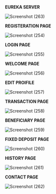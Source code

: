 **EUREKA SERVER**

![Screenshot (263)](https://user-images.githubusercontent.com/67864420/210564651-f183d1a2-2d09-43c5-87ec-54be3e26763f.png)


**REGISTERATION PAGE**

![Screenshot (254)](https://user-images.githubusercontent.com/67864420/210564735-f69349ab-8e2f-4c7e-a9db-3f78b37daf06.png)


**LOGIN PAGE**

![Screenshot (255)](https://user-images.githubusercontent.com/67864420/210563152-c424f36e-03dd-4bbf-9627-a5932087cce8.png)


**WELCOME PAGE**

![Screenshot (256)](https://user-images.githubusercontent.com/67864420/210563045-ff4531c4-98a0-4d1b-bf45-6df3b8d0a3e7.png)


**EDIT PROIFILE**

![Screenshot (257)](https://user-images.githubusercontent.com/67864420/210563052-00a1be64-f381-487f-ba28-bb0d9c1f919d.png)


**TRANSACTION PAGE**

![Screenshot (258)](https://user-images.githubusercontent.com/67864420/210563061-a40e5183-ef04-4e6b-b85f-578ff72f156a.png)


**BENEFICIARY PAGE**

![Screenshot (259)](https://user-images.githubusercontent.com/67864420/210563064-2e2ce15e-2f95-4346-9698-788bf9a3d2af.png)


**FIXED DEPOSIT PAGE**

![Screenshot (260)](https://user-images.githubusercontent.com/67864420/210563078-843e9d0c-98ac-43ea-8624-5a9cea1c85c6.png)


**HISTORY PAGE**

![Screenshot (261)](https://user-images.githubusercontent.com/67864420/210563086-ef2d2747-462b-4e71-9e66-41a2bb8837c4.png)


**CONTACT PAGE**

![Screenshot (262)](https://user-images.githubusercontent.com/67864420/210563090-dd54801e-7a7a-40ba-9fc5-c983b0491610.png)

